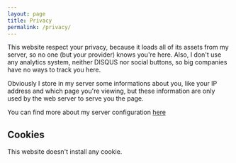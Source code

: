 ```yaml
---
layout: page
title: Privacy
permalink: /privacy/
---
```


This website respect your privacy, because it loads all of its assets from my
server, so no one (but your provider) knows you're here. Also, I don't use any
analytics system, neither DISQUS nor social buttons, so big companies have no
ways to track you here.

Obviously I store in my server some informations about you, like your IP address
and which page you're viewing, but these information are only used by the web
server to serve you the page.

You can find more about my server configuration [here][vps]

## Cookies

This website doesn't install any cookie. 

[vps]: http://rpadovani.com/my-vps-configuration/
